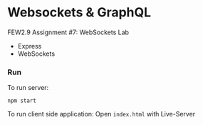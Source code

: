 # Websockets & GraphQL

FEW2.9 Assignment #7: WebSockets Lab

- Express
- WebSockets

### Run

To run server:

```
npm start
```

To run client side application:
Open `index.html` with Live-Server
